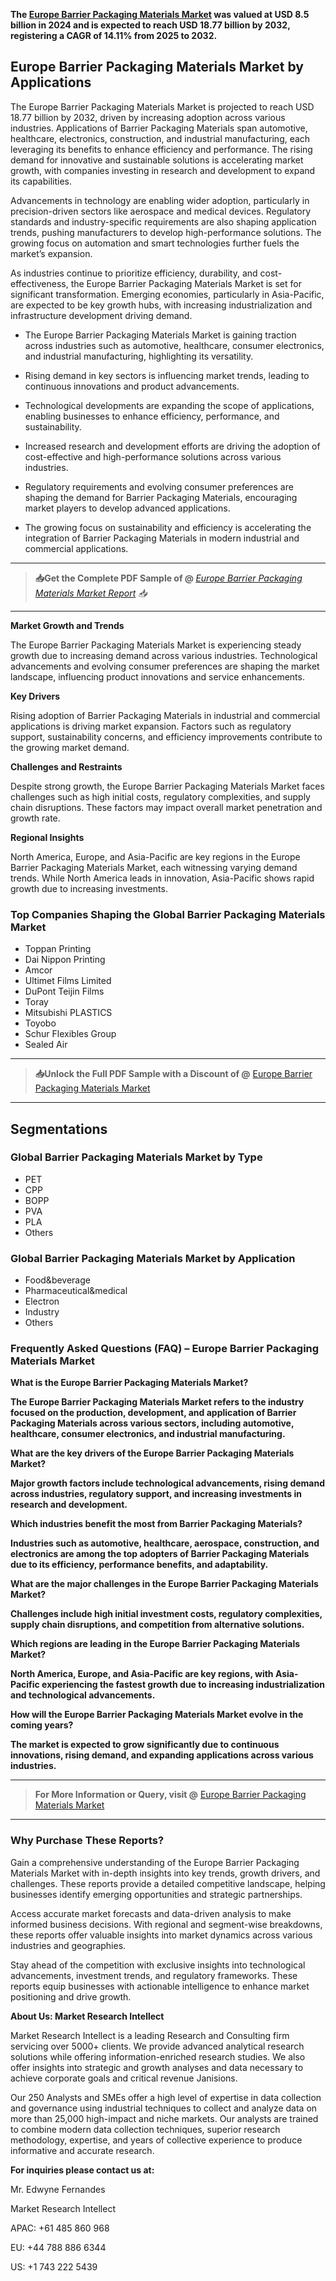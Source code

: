 <p><strong>The <a href="https://www.marketresearchintellect.com/download-sample/?rid=924599&amp;utm_source=Pulse-April-Europe&amp;utm_medium=852">Europe Barrier Packaging Materials Market</a> was valued at USD 8.5 billion in 2024 and is expected to reach USD 18.77 billion by 2032, registering a CAGR of 14.11% from 2025 to 2032.</strong></p><h2>Europe Barrier Packaging Materials Market by Applications&nbsp;</h2><p><p>The Europe Barrier Packaging Materials Market is projected to reach USD 18.77 billion by 2032, driven by increasing adoption across various industries. Applications of Barrier Packaging Materials span automotive, healthcare, electronics, construction, and industrial manufacturing, each leveraging its benefits to enhance efficiency and performance. The rising demand for innovative and sustainable solutions is accelerating market growth, with companies investing in research and development to expand its capabilities.</p><p>Advancements in technology are enabling wider adoption, particularly in precision-driven sectors like aerospace and medical devices. Regulatory standards and industry-specific requirements are also shaping application trends, pushing manufacturers to develop high-performance solutions. The growing focus on automation and smart technologies further fuels the market&rsquo;s expansion.</p><p>As industries continue to prioritize efficiency, durability, and cost-effectiveness, the Europe Barrier Packaging Materials Market is set for significant transformation. Emerging economies, particularly in Asia-Pacific, are expected to be key growth hubs, with increasing industrialization and infrastructure development driving demand.</p></p><ul><li><p>The Europe Barrier Packaging Materials Market is gaining traction across industries such as automotive, healthcare, consumer electronics, and industrial manufacturing, highlighting its versatility.</p></li><li><p>Rising demand in key sectors is influencing market trends, leading to continuous innovations and product advancements.</p></li><li><p>Technological developments are expanding the scope of applications, enabling businesses to enhance efficiency, performance, and sustainability.</p></li><li><p>Increased research and development efforts are driving the adoption of cost-effective and high-performance solutions across various industries.</p></li><li><p>Regulatory requirements and evolving consumer preferences are shaping the demand for Barrier Packaging Materials, encouraging market players to develop advanced applications.</p></li><li><p>The growing focus on sustainability and efficiency is accelerating the integration of Barrier Packaging Materials in modern industrial and commercial applications.</p></li></ul><hr /><blockquote><p><strong><span class="font-[700]">📥Get the Complete PDF Sample of @ </span></strong><em><span class="font-[700]"><a href="https://www.marketresearchintellect.com/download-sample/?rid=924599&amp;utm_source=Pulse-April-Europe&amp;utm_medium=852" target="_blank" data-tracking-control-name="article-ssr-frontend-pulse_little-text-block" data-tracking-will-navigate="" data-test-link="">Europe Barrier Packaging Materials Market Report</a>&nbsp;📥</span></em></p></blockquote><hr /><p class="" data-start="77" data-end="360"><strong data-start="77" data-end="105">Market Growth and Trends</strong></p><p class="" data-start="77" data-end="360">The Europe Barrier Packaging Materials Market is experiencing steady growth due to increasing demand across various industries. Technological advancements and evolving consumer preferences are shaping the market landscape, influencing product innovations and service enhancements.</p><p class="" data-start="362" data-end="606"><strong data-start="362" data-end="377">Key Drivers</strong></p><p class="" data-start="362" data-end="606">Rising adoption of Barrier Packaging Materials in industrial and commercial applications is driving market expansion. Factors such as regulatory support, sustainability concerns, and efficiency improvements contribute to the growing market demand.</p><p class="" data-start="608" data-end="849"><strong data-start="608" data-end="637">Challenges and Restraints</strong></p><p class="" data-start="608" data-end="849">Despite strong growth, the Europe Barrier Packaging Materials Market faces challenges such as high initial costs, regulatory complexities, and supply chain disruptions. These factors may impact overall market penetration and growth rate.</p><p class="" data-start="851" data-end="1095"><strong data-start="851" data-end="872">Regional Insights</strong></p><p class="" data-start="851" data-end="1095">North America, Europe, and Asia-Pacific are key regions in the Europe Barrier Packaging Materials Market, each witnessing varying demand trends. While North America leads in innovation, Asia-Pacific shows rapid growth due to increasing investments.</p><p><h3>Top Companies Shaping the Global Barrier Packaging Materials Market </h3><ul><li>Toppan Printing</li><li>Dai Nippon Printing</li><li>Amcor</li><li>Ultimet Films Limited</li><li>DuPont Teijin Films</li><li>Toray</li><li>Mitsubishi PLASTICS</li><li>Toyobo</li><li>Schur Flexibles Group</li><li>Sealed Air</li></ul></p><hr /><blockquote><p><strong>📥Unlock the Full PDF Sample with a Discount of @</strong> <a href="https://www.marketresearchintellect.com/ask-for-discount/?rid=924599&amp;utm_source=Pulse-April-Europe&amp;utm_medium=852">Europe Barrier Packaging Materials Market</a></p></blockquote><hr /><p><h2>Segmentations</h2><h3>Global Barrier Packaging Materials Market by Type</h3><ul><li>PET</li><li>CPP</li><li>BOPP</li><li>PVA</li><li>PLA</li><li>Others</li></ul><h3>Global Barrier Packaging Materials Market by Application</h3><ul><li>Food&beverage</li><li>Pharmaceutical&medical</li><li>Electron</li><li>Industry</li><li>Others</li></ul></p><h3><strong>Frequently Asked Questions (FAQ) &ndash; Europe Barrier Packaging Materials Market</strong></h3><p><strong>What is the Europe Barrier Packaging Materials Market?</strong></p><p><strong>The Europe Barrier Packaging Materials Market refers to the industry focused on the production, development, and application of Barrier Packaging Materials across various sectors, including automotive, healthcare, consumer electronics, and industrial manufacturing.</strong></p><p><strong>What are the key drivers of the Europe Barrier Packaging Materials Market?</strong></p><p><strong>Major growth factors include technological advancements, rising demand across industries, regulatory support, and increasing investments in research and development.</strong></p><p><strong>Which industries benefit the most from Barrier Packaging Materials?</strong></p><p><strong>Industries such as automotive, healthcare, aerospace, construction, and electronics are among the top adopters of Barrier Packaging Materials due to its efficiency, performance benefits, and adaptability.</strong></p><p><strong>What are the major challenges in the Europe Barrier Packaging Materials Market?</strong></p><p><strong>Challenges include high initial investment costs, regulatory complexities, supply chain disruptions, and competition from alternative solutions.</strong></p><p><strong>Which regions are leading in the Europe Barrier Packaging Materials Market?</strong></p><p><strong>North America, Europe, and Asia-Pacific are key regions, with Asia-Pacific experiencing the fastest growth due to increasing industrialization and technological advancements.</strong></p><p><strong>How will the Europe Barrier Packaging Materials Market evolve in the coming years?</strong></p><p><strong>The market is expected to grow significantly due to continuous innovations, rising demand, and expanding applications across various industries.</strong></p><hr /><blockquote><p><span class="font-[700]"><strong>For More Information or Query, visit&nbsp;@</strong>&nbsp;</span><span class="font-[700]"><a href="https://www.marketresearchintellect.com/product/global-barrier-packaging-materials-market/?utm_source=Linkedin&utm_medium=852" target="_blank" data-tracking-control-name="article-ssr-frontend-pulse_little-text-block" data-tracking-will-navigate="" data-test-link="">Europe Barrier Packaging Materials Market</a></span></p></blockquote><hr /><h3><strong data-start="0" data-end="31">Why Purchase These Reports?</strong></h3><p class="" data-start="35" data-end="297">Gain a comprehensive understanding of the Europe Barrier Packaging Materials Market with in-depth insights into key trends, growth drivers, and challenges. These reports provide a detailed competitive landscape, helping businesses identify emerging opportunities and strategic partnerships.</p><p class="" data-start="299" data-end="540">Access accurate market forecasts and data-driven analysis to make informed business decisions. With regional and segment-wise breakdowns, these reports offer valuable insights into market dynamics across various industries and geographies.</p><p class="" data-start="542" data-end="784">Stay ahead of the competition with exclusive insights into technological advancements, investment trends, and regulatory frameworks. These reports equip businesses with actionable intelligence to enhance market positioning and drive growth.</p><p><strong><span class="font-[700]">About Us: Market Research Intellect</span></strong></p><p><span class="">Market Research Intellect is a leading Research and Consulting firm servicing over 5000+ clients. We provide advanced analytical research solutions while offering information-enriched research studies.&nbsp;</span>We also offer insights into strategic and growth analyses and data necessary to achieve corporate goals and critical revenue Janisions.</p><p><span class="">Our 250 Analysts and SMEs offer a high level of expertise in data collection and governance using industrial techniques to collect and analyze data on more than 25,000 high-impact and niche markets. Our analysts are trained to combine modern data collection techniques, superior research methodology, expertise, and years of collective experience to produce informative and accurate research.</span></p><p><strong>For inquiries please contact us at:</strong></p><p>Mr. Edwyne Fernandes</p><p>Market Research Intellect</p><p>APAC: +61 485 860 968</p><p>EU: +44 788 886 6344</p><p>US: +1 743 222 5439</p>